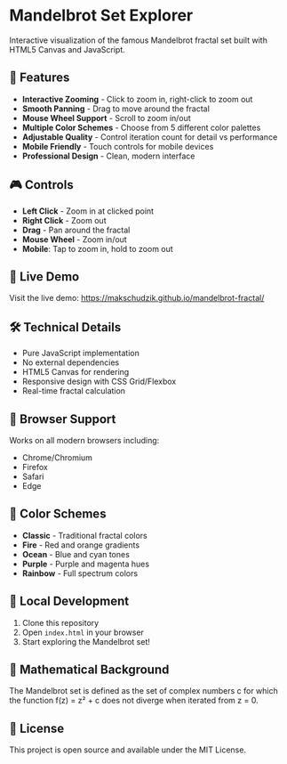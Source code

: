 # Mandelbrot Set Explorer

Interactive visualization of the famous Mandelbrot fractal set built with HTML5 Canvas and JavaScript.

## 🌟 Features

- **Interactive Zooming** - Click to zoom in, right-click to zoom out
- **Smooth Panning** - Drag to move around the fractal
- **Mouse Wheel Support** - Scroll to zoom in/out
- **Multiple Color Schemes** - Choose from 5 different color palettes
- **Adjustable Quality** - Control iteration count for detail vs performance
- **Mobile Friendly** - Touch controls for mobile devices
- **Professional Design** - Clean, modern interface

## 🎮 Controls

- **Left Click** - Zoom in at clicked point
- **Right Click** - Zoom out
- **Drag** - Pan around the fractal
- **Mouse Wheel** - Zoom in/out
- **Mobile**: Tap to zoom in, hold to zoom out

## 🚀 Live Demo

Visit the live demo: https://makschudzik.github.io/mandelbrot-fractal/

## 🛠️ Technical Details

- Pure JavaScript implementation
- No external dependencies
- HTML5 Canvas for rendering
- Responsive design with CSS Grid/Flexbox
- Real-time fractal calculation

## 📱 Browser Support

Works on all modern browsers including:
- Chrome/Chromium
- Firefox
- Safari
- Edge

## 🎨 Color Schemes

- **Classic** - Traditional fractal colors
- **Fire** - Red and orange gradients
- **Ocean** - Blue and cyan tones
- **Purple** - Purple and magenta hues
- **Rainbow** - Full spectrum colors

## 🔧 Local Development

1. Clone this repository
2. Open `index.html` in your browser
3. Start exploring the Mandelbrot set!

## 📐 Mathematical Background

The Mandelbrot set is defined as the set of complex numbers c for which the function f(z) = z² + c does not diverge when iterated from z = 0.

## 📄 License

This project is open source and available under the MIT License.
